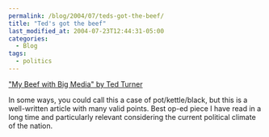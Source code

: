 ```yaml
---
permalink: /blog/2004/07/teds-got-the-beef/
title: "Ted's got the beef"
last_modified_at: 2004-07-23T12:44:31-05:00
categories:
  - Blog
tags:
  - politics
---
```


["My Beef with Big Media" by Ted Turner](http://www.washingtonmonthly.com/features/2004/0407.turner.html)

In some ways, you could call this a case of pot/kettle/black, but this is a well-written article with many valid points.
Best op-ed piece I have read in a long time and particularly relevant considering the current political climate of the
nation.